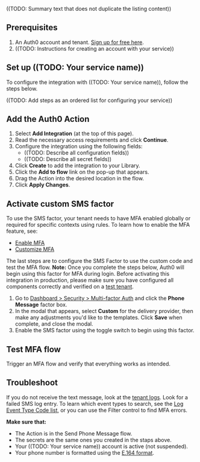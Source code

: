 ((TODO: Summary text that does not duplicate the listing content))

## Prerequisites

1. An Auth0 account and tenant. [Sign up for free here](https://auth0.com/signup).
2. ((TODO: Instructions for creating an account with your service))

## Set up ((TODO: Your service name))

To configure the integration with ((TODO: Your service name)), follow the steps below.

((TODO: Add steps as an ordered list for configuring your service))

## Add the Auth0 Action

1. Select **Add Integration** (at the top of this page).
1. Read the necessary access requirements and click **Continue**.
1. Configure the integration using the following fields:
   * ((TODO: Describe all configuration fields))
   * ((TODO: Describe all secret fields))
1. Click **Create** to add the integration to your Library.
1. Click the **Add to flow** link on the pop-up that appears.
1. Drag the Action into the desired location in the flow.
1. Click **Apply Changes**.

## Activate custom SMS factor

To use the SMS factor, your tenant needs to have MFA enabled globally or required for specific contexts using rules. To learn how to enable the MFA feature, see:

* [Enable MFA](https://auth0.com/docs/secure/multi-factor-authentication/enable-mfa)
* [Customize MFA](https://auth0.com/docs/secure/multi-factor-authentication/customize-mfa)

The last steps are to configure the SMS Factor to use the custom code and test the MFA flow. **Note:** Once you complete the steps below, Auth0 will begin using this factor for MFA during login. Before activating this integration in production, please make sure you have configured all components correctly and verified on a [test tenant](https://auth0.com/docs/get-started/auth0-overview/create-tenants/set-up-multiple-environments).

1. Go to [Dashboard > Security > Multi-factor Auth](https://manage.auth0.com/select-tenant?path=/mfa) and click the **Phone Message** factor box.
2. In the modal that appears, select **Custom** for the delivery provider, then make any adjustments you'd like to the templates. Click **Save** when complete, and close the modal.
3. Enable the SMS factor using the toggle switch to begin using this factor.

## Test MFA flow

Trigger an MFA flow and verify that everything works as intended.

## Troubleshoot

If you do not receive the text message, look at the [tenant logs](https://auth0.com/docs/deploy-monitor/logs). Look for a failed SMS log entry. To learn which event types to search, see the [Log Event Type Code list](https://auth0.com/docs/deploy-monitor/logs/log-event-type-codes), or you can use the Filter control to find MFA errors.

**Make sure that:**

* The Action is in the Send Phone Message flow.
* The secrets are the same ones you created in the staps above.
* Your ((TODO: Your service name)) account is active (not suspended).
* Your phone number is formatted using the [E.164 format](https://en.wikipedia.org/wiki/E.164).
